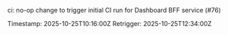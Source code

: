 ci: no-op change to trigger initial CI run for Dashboard BFF service (#76)

Timestamp: 2025-10-25T10:16:00Z
Retrigger: 2025-10-25T12:34:00Z
